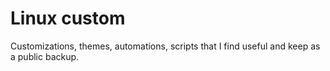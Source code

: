 # Linux custom
Customizations, themes, automations, scripts that I find useful and keep as a public backup.
